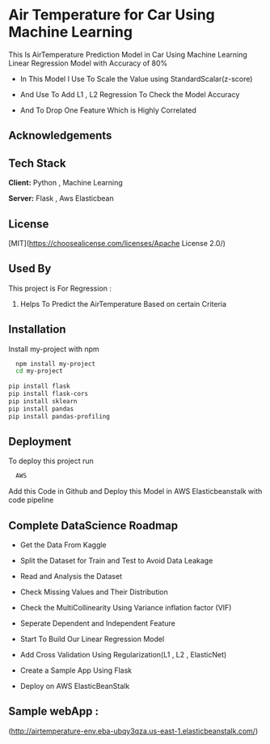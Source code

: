 
# Air Temperature for Car Using Machine Learning

This Is AirTemperature Prediction Model in Car Using Machine Learning
Linear Regression Model with Accuracy of 80%
- In This Model I Use To Scale the Value using StandardScalar(z-score)
- And Use To Add L1 , L2 Regression To Check the Model Accuracy 

- And To Drop One Feature Which is Highly Correlated


## Acknowledgements
## Tech Stack

**Client:** Python , Machine Learning 

**Server:** Flask , Aws Elasticbean

  
## License

[MIT](https://choosealicense.com/licenses/Apache License 2.0/)

  
## Used By

This project is For Regression :
1. Helps To Predict the AirTemperature Based on certain Criteria

  



  
## Installation

Install my-project with npm

```bash
  npm install my-project
  cd my-project
  
pip install flask
pip install flask-cors
pip install sklearn
pip install pandas
pip install pandas-profiling
```


## Deployment

To deploy this project run

```bash
  AWS
```
Add this Code in Github and Deploy this Model in AWS Elasticbeanstalk
with code pipeline

  
## Complete DataScience Roadmap

- Get the Data From Kaggle 

- Split the Dataset for Train and Test to Avoid Data Leakage

- Read and Analysis the Dataset

- Check Missing Values and Their Distribution

- Check the MultiCollinearity Using Variance inflation factor (VIF)

-  Seperate Dependent and Independent Feature

- Start To Build Our Linear Regression Model

- Add Cross Validation Using Regularization(L1 , L2 , ElasticNet)


- Create a Sample App Using Flask

- Deploy on AWS ElasticBeanStalk

## Sample webApp : 
 (http://airtemperature-env.eba-ubqy3qza.us-east-1.elasticbeanstalk.com/)


  
